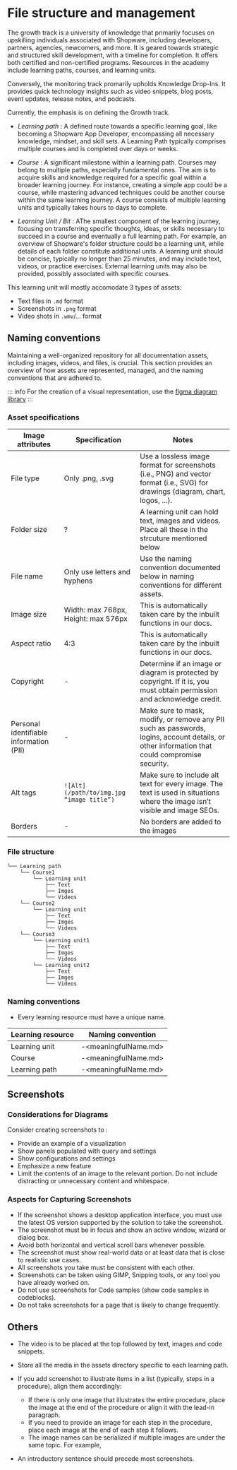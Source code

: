 # File structure and management

The growth track is a university of knowledge that primarily focuses on upskilling individuals associated with Shopware, including developers, partners, agencies, newcomers, and more. It is geared towards strategic and structured skill development, with a timeline for completion. It offers both certified and non-certified programs. Resources in the academy include learning paths, courses, and learning units.

Conversely, the monitoring track promarily upholds Knowledge Drop-Ins. It provides quick technology insights such as video snippets, blog posts, event updates, release notes, and podcasts.

Currently, the emphasis is on defining the Growth track.

- *Learning path* : A defined route towards a specific learning goal, like becoming a Shopware App Developer, encompassing all necessary knowledge, mindset, and skill sets. A Learning Path typically comprises multiple courses and is completed over days or weeks.

- *Course* : A significant milestone within a learning path. Courses may belong to multiple paths, especially fundamental ones. The aim is to acquire skills and knowledge required for a specific goal within a broader learning journey. For instance, creating a simple app could be a course, while mastering advanced techniques could be another course within the same learning journey. A course consists of multiple learning units and typically takes hours to days to complete.

- *Learning Unit / Bit* : AThe smallest component of the learning journey, focusing on transferring specific thoughts, ideas, or skills necessary to succeed in a course and eventually a full learning path. For example, an overview of Shopware's folder structure could be a learning unit, while details of each folder constitute additional units. A learning unit should be concise, typically no longer than 25 minutes, and may include text, videos, or practice exercises. External learning units may also be provided, possibly associated with specific courses.

This learning unit will mostly accomodate 3 types of assets:

- Text files in `.md` format
- Screenshots in `.png` format
- Video shots in `.wmv`/... format

## Naming conventions

Maintaining a well-organized repository for all documentation assets, including images, videos, and files, is crucial. This section provides an overview of how assets are represented, managed, and the naming conventions that are adhered to.

::: info
For the creation of a visual representation, use the [figma diagram library](https://www.figma.com/file/6rki2S5MhWAnfV9vy0XcHN/Diagrams-documentation?type=design&mode=design&t=w97uZM4w6FDyQ5r2-0)
:::

### Asset specifications

| Image attributes | Specification | Notes|
|------------------|---------------|---------|
| File type| Only .png, .svg| Use a lossless image format for screenshots (i.e., PNG) and vector format (i.e., SVG) for drawings (diagram, chart, logos, ...).|
|Folder size | ? | A learning unit can hold text, images and videos. Place all these in the strcuture mentioned below |
|File name | Only use letters and hyphens | Use the naming convention documented below in naming conventions for different assets.|
|Image size | Width: max 768px, Height: max 576px | This is automatically taken care by the inbuilt functions in our docs.|
|Aspect ratio | 4:3 | This is automatically taken care by the inbuilt functions in our docs. |
|Copyright| - |Determine if an image or diagram is protected by copyright. If it is, you must obtain permission and acknowledge credit.|
|Personal identifiable information (PII) | - | Make sure to mask, modify, or remove any PII such as passwords, logins, account details, or other information that could compromise security.|
|Alt tags| `![Alt](/path/to/img.jpg “image title”)` | Make sure to include alt text for every image. The text is used in situations where the image isn’t visible and image SEOs.|
|Borders|-|No borders are added to the images|

### File structure

```text
└── Learning path
    └── Course1
        └── Learning unit
            ├── Text
            ├── Imges
            └── Videos
    └── Course2
        └── Learning unit
            ├── Text
            ├── Imges
            └── Videos
    └── Course3
        └── Learning unit1
            ├── Text
            ├── Imges
            └── Videos
        └── Learning unit2
            ├── Text
            ├── Imges
            └── Videos
```

### Naming conventions

* Every learning resource must have a unique name.

|Learning resource|Naming convention|
|-----------------|-----------------|
|Learning unit|<LU-NUMBER>-<meaningfulName.md>|
|Course|<CO-NUMBER>-<meaningfulName.md>|
|Learning path|<LP-NUMBER>-<meaningfulName.md>|

## Screenshots

### Considerations for Diagrams

Consider creating screenshots to :

* Provide an example of a visualization
* Show panels populated with query and settings
* Show configurations and settings
* Emphasize a new feature
* Limit the contents of an image to the relevant portion. Do not include distracting or unnecessary content and whitespace.

### Aspects for Capturing Screenshots

* If the screenshot shows a desktop application interface, you must use the latest OS version supported by the solution to take the screenshot.
* The screenshot must be in focus and show an active window, wizard or dialog box.
* Avoid both horizontal and vertical scroll bars whenever possible.
* The screenshot must show real-world data or at least data that is close to realistic use cases.
* All screenshots you take must be consistent with each other.
* Screenshots can be taken using GIMP, Snipping tools, or any tool you have already worked on.
* Do not use screenshots for Code samples (show code samples in codeblocks).
* Do not take screenshots for a page that is likely to change frequently.

## Others

* The video is to be placed at the top followed by text, images and code snippets.

* Store all the media in the assets directory specific to each learning path.

* If you add screenshot to illustrate items in a list (typically, steps in a procedure), align them accordingly:
    * If there is only one image that illustrates the entire procedure, place the image at the end of the procedure or align it with the lead-in paragraph.
    * If you need to provide an image for each step in the procedure, place each image at the end of each step it follows.
    * The image names can be serialized if multiple images are under the same topic. For example,

* An introductory sentence should precede most screenshots.
